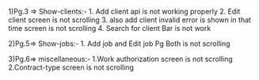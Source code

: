 1)Pg.3 => Show-clients:- 1. Add client api is not working properly 
                          2. Edit client screen is not scrolling 
                          3. also add client invalid error is shown in that time screen is not scrolling 
                          4. Search for client Bar is not work 

 2)Pg.5=> Show-jobs:- 1. Add job and Edit job Pg Both is not scrolling 

 3)Pg.6=> miscellaneous:- 1.Work authorization screen is not scrolling
                          2.Contract-type screen is not scrolling

